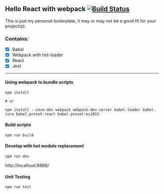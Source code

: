 ## Hello React with webpack [![Build Status](https://travis-ci.org/zmax/hello-react.svg?branch=master)](https://travis-ci.org/zmax/hello-react)

This is just my personal boilerplate, it may or may not be a good fit for your project(s).

### Contains:

- [x] Babel
- [x] Webpack with hot-loader
- [x] React
- [x] Jest

<hr/>

#### Using webpack to bundle scripts

```
npm install

# or

npm install --save-dev webpack webpack-dev-server babel-loader babel-core babel-preset-react babel-preset-es2015
```

#### Build scripts

```
npm run build
```

#### Develop with hot module replacement

```
npm run dev
```
http://localhost:8888/


#### Unit Testing

```
npm run test
```
